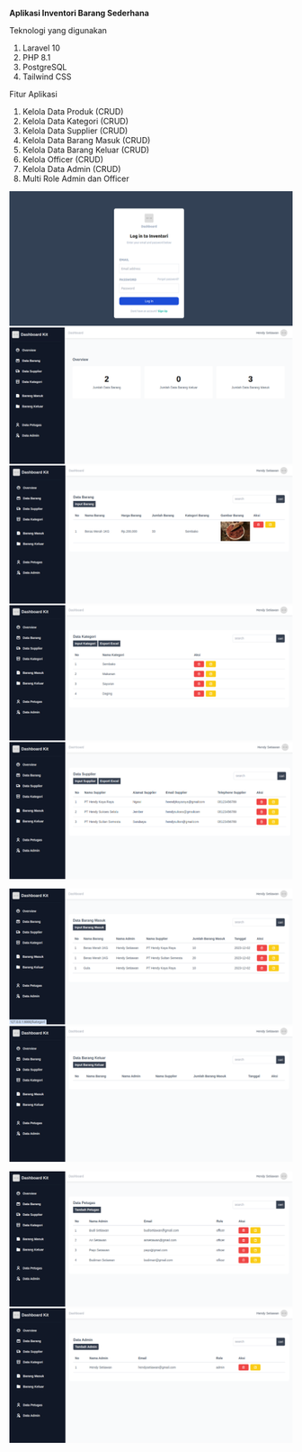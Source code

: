 **Aplikasi Inventori Barang Sederhana**

Teknologi yang digunakan

 1. Laravel 10
 2. PHP 8.1
 3. PostgreSQL
 4. Tailwind CSS
 
 Fitur Aplikasi
 
 1. Kelola Data Produk (CRUD)
 2. Kelola Data Kategori (CRUD)
 3. Kelola Data Supplier (CRUD)
 4. Kelola Data Barang Masuk (CRUD)
 5. Kelola Data Barang Keluar (CRUD)
 6. Kelola Officer (CRUD)
 7. Kelola Data Admin (CRUD)
 8. Multi Role Admin dan Officer
 
![Login](/docs/login.png)
![Dashboard](/docs/dashboard.png)
![Data Barang](/docs/data-barang.png)
![Kategori](/docs/kategori.png)
![Supplier](/docs/supplier.png)

![Barang Masuk](/docs/barang-masuk.png)
![Barang Keluar](/docs/barang-keluar.png)

![Barang Petugas](/docs/data-petugas.png)
![Barang Admin](/docs/data-admin.png)